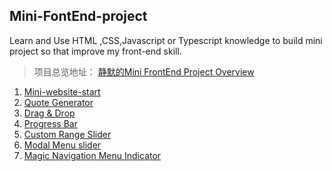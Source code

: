 ## Mini-FontEnd-project

Learn and Use HTML ,CSS,Javascript or Typescript knowledge to build mini project so that improve my front-end skill.

> 项目总览地址： [静默的Mini FrontEnd Project Overview](https://q10viking.github.io/minifrontendproject/项目列表.html)



1. [Mini-website-start](https://q10viking.github.io/Mini-FrontEnd-project/01%20mini-website/)
2. [Quote Generator](https://q10viking.github.io/Mini-FrontEnd-project/04%20quote/)
3. [Drag & Drop](https://q10viking.github.io/Mini-FrontEnd-project/05%20drag%20and%20drop%20project/)
4. [Progress Bar](https://q10viking.github.io/Mini-FrontEnd-project/06%20progress/)
5. [Custom Range Slider](https://q10viking.github.io/Mini-FrontEnd-project/07%20custom%20range%20slider/)
6. [Modal Menu slider](https://q10viking.github.io/Mini-FrontEnd-project/08%20modal%20menu%20slider/)
7. [Magic Navigation Menu Indicator](https://q10viking.github.io/Mini-FrontEnd-project/09%20Magic%20Navigation%20Menu%20Indicator/)

